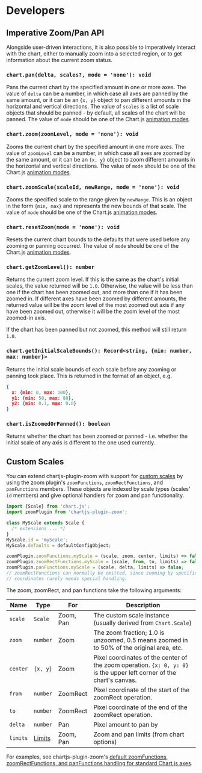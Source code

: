 # Developers

## Imperative Zoom/Pan API

Alongside user-driven interactions, it is also possible to imperatively interact with the chart, either to manually zoom into a selected region, or to get information about the current zoom status.

### `chart.pan(delta, scales?, mode = 'none'): void`

Pans the current chart by the specified amount in one or more axes.  The value of `delta` can be a number, in which case all axes are panned by the same amount, or it can be an `{x, y}` object to pan different amounts in the horizontal and vertical directions.  The value of `scales` is a list of scale objects that should be panned - by default, all scales of the chart will be panned.  The value of `mode` should be one of the Chart.js [animation modes](https://www.chartjs.org/docs/latest/configuration/animations.html#default-transitions).

### `chart.zoom(zoomLevel, mode = 'none'): void`

Zooms the current chart by the specified amount in one more axes.  The value of `zoomLevel` can be a number, in which case all axes are zoomed by the same amount, or it can be an `{x, y}` object to zoom different amounts in the horizontal and vertical directions.  The value of `mode` should be one of the Chart.js [animation modes](https://www.chartjs.org/docs/latest/configuration/animations.html#default-transitions).

### `chart.zoomScale(scaleId, newRange, mode = 'none'): void`

Zooms the specified scale to the range given by `newRange`.  This is an object in the form `{min, max}` and represents the new bounds of that scale.  The value of `mode` should be one of the Chart.js [animation modes](https://www.chartjs.org/docs/latest/configuration/animations.html#default-transitions).

### `chart.resetZoom(mode = 'none'): void`

Resets the current chart bounds to the defaults that were used before any zooming or panning occurred.  The value of `mode` should be one of the Chart.js [animation modes](https://www.chartjs.org/docs/latest/configuration/animations.html#default-transitions).

### `chart.getZoomLevel(): number`

Returns the current zoom level.  If this is the same as the chart's initial scales, the value returned will be `1.0`.  Otherwise, the value will be less than one if the chart has been zoomed out, and more than one if it has been zoomed in.  If different axes have been zoomed by different amounts, the returned value will be the zoom level of the most zoomed out axis if any have been zoomed out, otherwise it will be the zoom level of the most zoomed-in axis.

If the chart has been panned but not zoomed, this method will still return `1.0`.

### `chart.getInitialScaleBounds(): Record<string, {min: number, max: number}>`

Returns the initial scale bounds of each scale before any zooming or panning took place.  This is returned in the format of an object, e.g.

```json
{
  x: {min: 0, max: 100},
  y1: {min: 50, max: 80},
  y2: {min: 0.1, max: 0.8}
}
```

### `chart.isZoomedOrPanned(): boolean`

Returns whether the chart has been zoomed or panned - i.e. whether the initial scale of any axis is different to the one used currently.

## Custom Scales

You can extend chartjs-plugin-zoom with support for [custom scales](https://www.chartjs.org/docs/latest/developers/axes.html) by using the zoom plugin's `zoomFunctions`, `zoomRectFunctions`, and `panFunctions` members. These objects are indexed by scale types (scales' `id` members) and give optional handlers for zoom and pan functionality.

```js
import {Scale} from 'chart.js';
import zoomPlugin from 'chartjs-plugin-zoom';

class MyScale extends Scale {
  /* extensions ... */
}
MyScale.id = 'myScale';
MyScale.defaults = defaultConfigObject;

zoomPlugin.zoomFunctions.myScale = (scale, zoom, center, limits) => false;
zoomPlugin.zoomRectFunctions.myScale = (scale, from, to, limits) => false;
zoomPlugin.panFunctions.myScale = (scale, delta, limits) => false;
// zoomRectFunctions can normally be omitted, since zooming by specific pixel
// coordinates rarely needs special handling.
```

The zoom, zoomRect, and pan functions take the following arguments:

| Name | Type | For | Description
| ---- | ---- | --- | ----------
| `scale` | `Scale` | Zoom, Pan | The custom scale instance (usually derived from `Chart.Scale`)
| `zoom` | `number` | Zoom | The zoom fraction; 1.0 is unzoomed, 0.5 means zoomed in to 50% of the original area, etc.
| `center` | `{x, y}` | Zoom | Pixel coordinates of the center of the zoom operation. `{x: 0, y: 0}` is the upper left corner of the chart's canvas.
| `from` | `number` | ZoomRect | Pixel coordinate of the start of the zoomRect operation.
| `to` | `number` | ZoomRect | Pixel coordinate of the end of the zoomRect operation.
| `delta` | `number` | Pan | Pixel amount to pan by
| `limits` | [Limits](./options#limits) | Zoom, Pan | Zoom and pan limits (from chart options)

For examples, see chartjs-plugin-zoom's [default zoomFunctions, zoomRectFunctions, and panFunctions handling for standard Chart.js axes](https://github.com/chartjs/chartjs-plugin-zoom/blob/v1.0.1/src/scale.types.js#L128).

